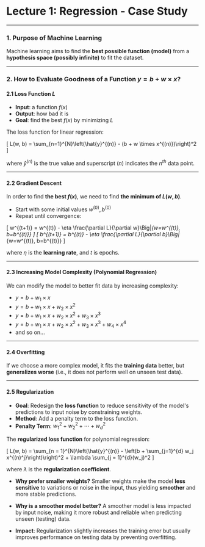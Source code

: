 # Lecture 1: Regression - Case Study

---

### 1. Purpose of Machine Learning

Machine learning aims to find the **best possible function (model)** from a **hypothesis space (possibly infinite)** to fit the dataset.

---

### 2. How to Evaluate Goodness of a Function $y = b + w \times x$?

#### 2.1 Loss Function $L$

- **Input**: a function $f(x)$
- **Output**: how bad it is
- **Goal**: find the best $f(x)$ by minimizing $L$

The loss function for linear regression:

\[
L(w, b) = \sum_{n=1}^{N}\left(\hat{y}^{(n)} - (b + w \times x^{(n)})\right)^2
\]

where $\hat{y}^{(n)}$ is the true value and superscript $(n)$ indicates the $n^{th}$ data point.

---

#### 2.2 Gradient Descent

In order to find **the best $f(x)$**, we need to find **the minimum of $L(w, b)$**.

- Start with some initial values $w^{(0)}, b^{(0)}$
- Repeat until convergence:

\[
w^{(t+1)} = w^{(t)} - \eta \frac{\partial L}{\partial w}\Big|_{w=w^{(t)}, b=b^{(t)}}
\]
\[
b^{(t+1)} = b^{(t)} - \eta \frac{\partial L}{\partial b}\Big|_{w=w^{(t)}, b=b^{(t)}}
\]

where $\eta$ is the **learning rate**, and $t$ is epochs.

---

#### 2.3 Increasing Model Complexity (Polynomial Regression)

We can modify the model to better fit data by increasing complexity:

- $y = b + w_1 \times x$
- $y = b + w_1 \times x + w_2 \times x^2$
- $y = b + w_1 \times x + w_2 \times x^2 + w_3 \times x^3$
- $y = b + w_1 \times x + w_2 \times x^2 + w_3 \times x^3 + w_4 \times x^4$
- and so on...

---

#### 2.4 Overfitting

If we choose a more complex model, it fits the **training data** better, but **generalizes worse** (i.e., it does not perform well on unseen test data).

---

#### 2.5 Regularization

- **Goal**: Redesign the **loss function** to reduce sensitivity of the model's predictions to input noise by constraining weights.
- **Method**: Add a penalty term to the loss function.
- **Penalty Term**: $w_1^2 + w_2^2 + \cdots + w_d^2$

The **regularized loss function** for polynomial regression:

\[
L(w, b) = \sum_{n = 1}^{N}\left(\hat{y}^{(n)} - \left(b + \sum_{j=1}^{d} w_j x^{(n)^j}\right)\right)^2 + \lambda \sum_{j = 1}^{d}(w_j)^2
\]

where $\lambda$ is the **regularization coefficient**.

- **Why prefer smaller weights?**
Smaller weights make the model **less sensitive** to variations or noise in the input, thus yielding **smoother** and more stable predictions.

- **Why is a smoother model better?**
A smoother model is less impacted by input noise, making it more robust and reliable when predicting unseen (testing) data.

- **Impact**: Regularization slightly increases the training error but usually improves performance on testing data by preventing overfitting.

